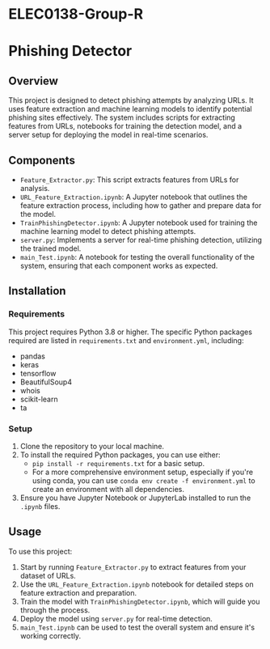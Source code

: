 # ELEC0138-Group-R

# Phishing Detector

## Overview
This project is designed to detect phishing attempts by analyzing URLs. It uses feature extraction and machine learning models to identify potential phishing sites effectively. The system includes scripts for extracting features from URLs, notebooks for training the detection model, and a server setup for deploying the model in real-time scenarios.

## Components
- `Feature_Extractor.py`: This script extracts features from URLs for analysis.
- `URL_Feature_Extraction.ipynb`: A Jupyter notebook that outlines the feature extraction process, including how to gather and prepare data for the model.
- `TrainPhishingDetector.ipynb`: A Jupyter notebook used for training the machine learning model to detect phishing attempts.
- `server.py`: Implements a server for real-time phishing detection, utilizing the trained model.
- `main_Test.ipynb`: A notebook for testing the overall functionality of the system, ensuring that each component works as expected.

## Installation

### Requirements
This project requires Python 3.8 or higher. The specific Python packages required are listed in `requirements.txt` and `environment.yml`, including:
- pandas
- keras
- tensorflow
- BeautifulSoup4
- whois
- scikit-learn
- ta

### Setup
1. Clone the repository to your local machine.
2. To install the required Python packages, you can use either:
   - `pip install -r requirements.txt` for a basic setup.
   - For a more comprehensive environment setup, especially if you're using conda, you can use `conda env create -f environment.yml` to create an environment with all dependencies.
3. Ensure you have Jupyter Notebook or JupyterLab installed to run the `.ipynb` files.

## Usage
To use this project:
1. Start by running `Feature_Extractor.py` to extract features from your dataset of URLs.
2. Use the `URL_Feature_Extraction.ipynb` notebook for detailed steps on feature extraction and preparation.
3. Train the model with `TrainPhishingDetector.ipynb`, which will guide you through the process.
4. Deploy the model using `server.py` for real-time detection.
5. `main_Test.ipynb` can be used to test the overall system and ensure it's working correctly.